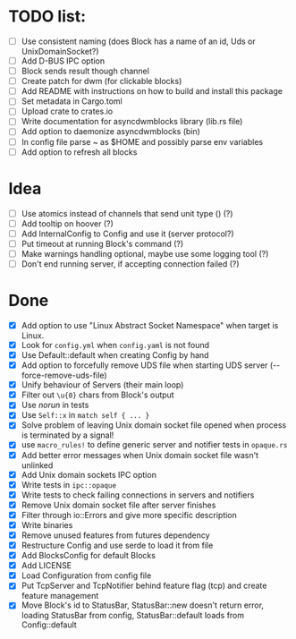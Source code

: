 # TODO list:

 - [ ] Use consistent naming (does Block has a name of an id, Uds or UnixDomainSocket?)
 - [ ] Add D-BUS IPC option
 - [ ] Block sends result though channel
 - [ ] Create patch for dwm (for clickable blocks)
 - [ ] Add README with instructions on how to build and install this package
 - [ ] Set metadata in Cargo.toml
 - [ ] Upload crate to crates.io
 - [ ] Write documentation for asyncdwmblocks library (lib.rs file)
 - [ ] Add option to daemonize asyncdwmblocks (bin)
 - [ ] In config file parse ~ as $HOME and possibly parse env variables
 - [ ] Add option to refresh all blocks

# Idea

 - [ ] Use atomics instead of channels that send unit type () (?)
 - [ ] Add tooltip on hoover (?)
 - [ ] Add InternalConfig to Config and use it (server protocol?)
 - [ ] Put timeout at running Block's command (?)
 - [ ] Make warnings handling optional, maybe use some logging tool (?)
 - [ ] Don't end running server, if accepting connection failed (?)

# Done

 - [x] Add option to use "Linux Abstract Socket Namespace" when target is Linux.
 - [x] Look for `config.yml` when `config.yaml` is not found
 - [x] Use Default::default when creating Config by hand
 - [x] Add option to forcefully remove UDS file when starting UDS server (--force-remove-uds-file)
 - [x] Unify behaviour of Servers (their main loop)
 - [x] Filter out `\u{0}` chars from Block's output
 - [x] Use *norun* in tests
 - [x] Use `Self::x` in `match self { ... }`
 - [x] Solve problem of leaving Unix domain socket file opened when process is terminated by a signal!
 - [x] use `macro_rules!` to define generic server and notifier tests in `opaque.rs`
 - [x] Add better error messages when Unix domain socket file wasn't unlinked
 - [x] Add Unix domain sockets IPC option
 - [x] Write tests in `ipc::opaque`
 - [x] Write tests to check failing connections in servers and notifiers
 - [x] Remove Unix domain socket file after server finishes
 - [x] Filter through io::Errors and give more specific description
 - [x] Write binaries
 - [x] Remove unused features from futures dependency
 - [x] Restructure Config and use serde to load it from file
 - [x] Add BlocksConfig for default Blocks
 - [x] Add LICENSE
 - [x] Load Configuration from config file
 - [x] Put TcpServer and TcpNotifier behind feature flag (tcp) and create feature management
 - [x] Move Block's id to StatusBar, StatusBar::new doesn't return error,
 loading StatusBar from config, StatusBar::default loads from Config::default
